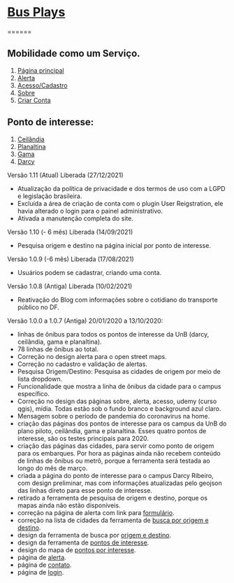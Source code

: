 # [Bus Plays](https://www.busplays.com.br/)
======

## Mobilidade como um Serviço.

1. [Página principal](http://www.busplays.com.br/)
2. [Alerta](http://www.busplays.com.br/home/alerta/)
3. [Acesso/Cadastro](http://www.busplays.com.br/home/acesso/)
4. [Sobre](http://www.busplays.com.br/home/acesso/)
5. [Criar Conta](https://www.busplays.com.br/minha-conta/)

## Ponto de interesse:

1. [Ceilândia](https://www.busplays.com.br/unb-ceilandia-ponto-de-interesse/)
2. [Planaltina](https://www.busplays.com.br/unb-planaltina-ponto-de-interesse/)
3. [Gama](https://www.busplays.com.br/unb-gama-ponto-de-interesse/)
4. [Darcy](https://www.busplays.com.br/unb-darcy-ponto-de-interesse/)

Versão 1.11 (Atual)
Liberada (27/12/2021)
 - Atualização da política de privacidade e dos termos de uso com a LGPD e legislação brasileira.
 - Excluída a área de criação de conta com o plugin User Reigstration, ele havia alterado o login para o painel administrativo.
 - Ativada a manutenção completa do site.

Versão 1.10 (- 6 mês)
Liberada (14/09/2021)
 - Pesquisa origem e destino na página inicial por ponto de interesse.
  
Versão 1.0.9 (-6 mês)
Liberada (17/08/2021)
 - Usuários podem se cadastrar, criando uma conta.

Versão 1.0.8 (Antiga)
Liberada (10/02/2021)
 - Reativação do Blog com informações sobre o cotidiano do transporte público no DF.

Versão 1.0.0 a 1.0.7 (Antiga)
20/01/2020 a 13/10/2020:
 - linhas de ônibus para todos os pontos de interesse da UnB (darcy, ceilândia, gama e planaltina).
 - 78 linhas de ônibus ao total.
 - Correção no design alerta para o open street maps.
 - Correção no cadastro e validação de alertas.
 - Pesquisa Origem/Destino: Pesquisa as cidades de origem por meio de lista dropdown.
 - Funcionalidade que mostra a linha de ônibus da cidade para o campus específico.
 - Correção no design das páginas sobre, alerta, acesso, udemy (curso qgis), mídia. Todas estão sob o fundo branco e background azul claro.
 - Mensagem sobre o período de pandemia do coronavirus na home.
 - criação das páginas dos pontos de interesse para os campus da UnB do plano piloto, ceilândia, gama e planaltina. Esses quatro pontos de interesse, são os testes principais para 2020.
 - criação das páginas das cidades, para servir como ponto de origem para os embarques. Por hora as páginas ainda não recebem conteúdo de linhas de ônibus ou metrô, porque a ferramenta será testada ao longo do mês de março.
 - criada a página do ponto de interesse para o campus Darcy Ribeiro, com design preliminar, mas com informações atualizadas pelo geojson das linhas direto para esse ponto de interesse.
 - retirado a ferramenta de pesquisa de origem e destino, porque os mapas ainda não estão disponíveis.
 - correção na página de alerta com link para [formulário](http://www.busplays.com.br/alerta/).
 - correção na lista de cidades da ferramenta de [busca por origem e destino](https://www.busplays.com.br/).
 - design da ferramenta de busca por [origem e destino](https://www.busplays.com.br/).
 - design da ferramenta de [pontos de interesse](https://www.busplays.com.br/).
 - design do mapa de [pontos por interesse](https://www.busplays.com.br/).
 - página de [alerta](http://www.busplays.com.br/alerta/).
 - página de [contato](http://www.busplays.com.br/contato/).
 - página de [login](http://www.busplays.com.br/acesso/).
